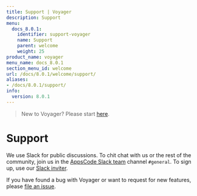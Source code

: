 ```yaml
---
title: Support | Voyager
description: Support
menu:
  docs_8.0.1:
    identifier: support-voyager
    name: Support
    parent: welcome
    weight: 25
product_name: voyager
menu_name: docs_8.0.1
section_menu_id: welcome
url: /docs/8.0.1/welcome/support/
aliases:
- /docs/8.0.1/support/
info:
  version: 8.0.1
---
```


> New to Voyager? Please start [here](/docs/8.0.1/concepts/overview).

# Support

We use Slack for public discussions. To chit chat with us or the rest of the community, join us in the [AppsCode Slack team](https://appscode.slack.com/messages/C0XQFLGRM/details/) channel `#general`. To sign up, use our [Slack inviter](https://slack.appscode.com/).

If you have found a bug with Voyager or want to request for new features, please [file an issue](https://github.com/appscode/voyager/issues/new).
